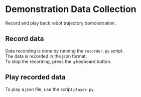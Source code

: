 # Demonstration Data Collection

Record and play back robot trajectory demonstration.

## Record data

Data recording is done by running the `recorder.py` script. \
The data is recorded in the json format. \
To stop the recording, press the `q` keyboard button.

## Play recorded data

To play a json file, use the script `player.py`.
